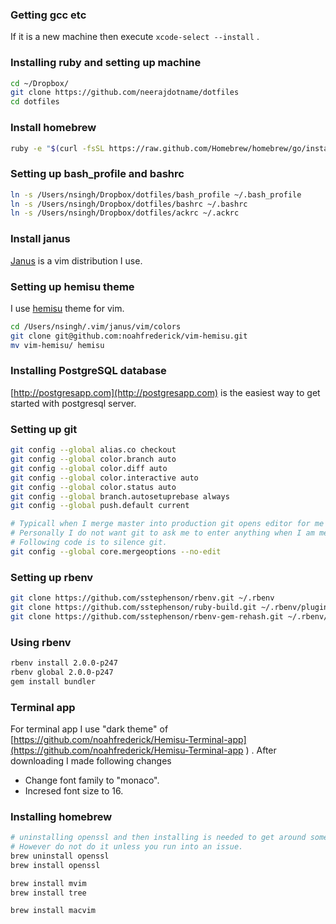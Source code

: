### Getting gcc etc

If it is a new machine then execute `xcode-select --install` .

### Installing ruby and setting up machine

``` bash
cd ~/Dropbox/
git clone https://github.com/neerajdotname/dotfiles
cd dotfiles
```

### Install homebrew

``` bash
ruby -e "$(curl -fsSL https://raw.github.com/Homebrew/homebrew/go/install)"
```

### Setting up bash_profile and bashrc

``` bash
ln -s /Users/nsingh/Dropbox/dotfiles/bash_profile ~/.bash_profile
ln -s /Users/nsingh/Dropbox/dotfiles/bashrc ~/.bashrc
ln -s /Users/nsingh/Dropbox/dotfiles/ackrc ~/.ackrc
```

### Install janus

[Janus](https://github.com/carlhuda/janus) is a vim distribution I use.

### Setting up hemisu theme

I use [hemisu](http://noahfrederick.com/vim-color-scheme-hemisu/) theme for vim.

``` bash
cd /Users/nsingh/.vim/janus/vim/colors
git clone git@github.com:noahfrederick/vim-hemisu.git
mv vim-hemisu/ hemisu
```

### Installing PostgreSQL database

[http://postgresapp.com](http://postgresapp.com) is the easiest way to get started with postgresql server.

### Setting up git 

``` bash
git config --global alias.co checkout
git config --global color.branch auto
git config --global color.diff auto
git config --global color.interactive auto
git config --global color.status auto
git config --global branch.autosetuprebase always
git config --global push.default current

# Typicall when I merge master into production git opens editor for me to type merge message.
# Personally I do not want git to ask me to enter anything when I am merging a branch into another.
# Following code is to silence git.
git config --global core.mergeoptions --no-edit
```
### Setting up rbenv

``` bash
git clone https://github.com/sstephenson/rbenv.git ~/.rbenv
git clone https://github.com/sstephenson/ruby-build.git ~/.rbenv/plugins/ruby-build
git clone https://github.com/sstephenson/rbenv-gem-rehash.git ~/.rbenv/plugins/rbenv-gem-rehash
```

### Using rbenv

``` bash
rbenv install 2.0.0-p247
rbenv global 2.0.0-p247
gem install bundler
```

### Terminal app

For terminal app I use "dark theme" of [https://github.com/noahfrederick/Hemisu-Terminal-app](https://github.com/noahfrederick/Hemisu-Terminal-app ) . After downloading I made following changes
- Change font family to "monaco".
- Incresed font size to 16.


### Installing homebrew

``` bash
# uninstalling openssl and then installing is needed to get around some rubygems issue.
# However do not do it unless you run into an issue.
brew uninstall openssl
brew install openssl

brew install mvim
brew install tree

brew install macvim
